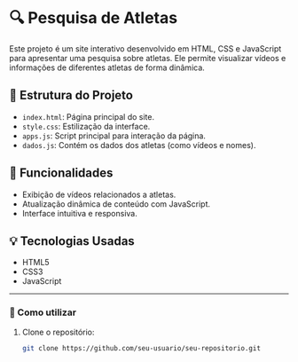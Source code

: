 # 🔍 Pesquisa de Atletas

Este projeto é um site interativo desenvolvido em HTML, CSS e JavaScript para apresentar uma pesquisa sobre atletas. Ele permite visualizar vídeos e informações de diferentes atletas de forma dinâmica.

## 📁 Estrutura do Projeto

- `index.html`: Página principal do site.
- `style.css`: Estilização da interface.
- `apps.js`: Script principal para interação da página.
- `dados.js`: Contém os dados dos atletas (como vídeos e nomes).

## 🎯 Funcionalidades

- Exibição de vídeos relacionados a atletas.
- Atualização dinâmica de conteúdo com JavaScript.
- Interface intuitiva e responsiva.

## 💡 Tecnologias Usadas

- HTML5
- CSS3
- JavaScript

---

### 📌 Como utilizar

1. Clone o repositório:
   ```bash
   git clone https://github.com/seu-usuario/seu-repositorio.git
   ```
